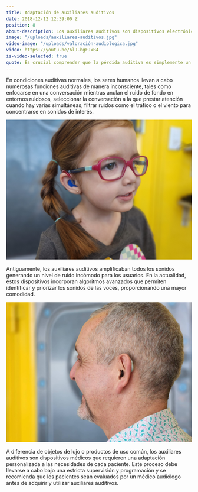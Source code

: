 ```yaml
---
title: Adaptación de auxiliares auditivos
date: 2018-12-12 12:39:00 Z
position: 8
about-description: Los auxiliares auditivos son dispositivos electrónicos diseñados para AMPLIFICAR los sonidos, permitiendo a las personas con pérdida auditiva acceder a ellos.
image: "/uploads/auxiliares-auditivos.jpg"
video-image: "/uploads/valoración-audiologica.jpg"
video: https://youtu.be/6lJ-bgFJxB4
is-video-selected: true
quote: Es crucial comprender que la pérdida auditiva es simplemente un síntoma, y antes de adaptar auxiliares auditivos a un paciente, es indispensable realizar un diagnóstico preciso de la causa subyacente.
---
```


En condiciones auditivas normales, los seres humanos llevan a cabo numerosas funciones auditivas de manera inconsciente, tales como enfocarse en una conversación mientras anulan el ruido de fondo en entornos ruidosos, seleccionar la conversación a la que prestar atención cuando hay varias simultáneas,  filtrar ruidos como el tráfico o el viento para concentrarse en sonidos de interés.

![auxiliares-auditivos-1.jpg](/uploads/auxiliares-auditivos-1.jpg)

Antiguamente, los auxiliares auditivos amplificaban todos los sonidos generando un nivel de ruido incómodo para los usuarios. En la actualidad, estos dispositivos incorporan algoritmos avanzados que permiten identificar y priorizar los sonidos de las voces, proporcionando una mayor comodidad.

![auxiliares-auditivos-2.jpg](/uploads/auxiliares-auditivos-2.jpg)


A diferencia de objetos de lujo o productos de uso común, los auxiliares auditivos son dispositivos médicos que requieren una adaptación personalizada a las necesidades de cada paciente. Este proceso debe llevarse a cabo bajo una estricta supervisión y programación y  se recomienda que los pacientes sean evaluados por un médico audiólogo antes de adquirir y utilizar auxiliares auditivos.
